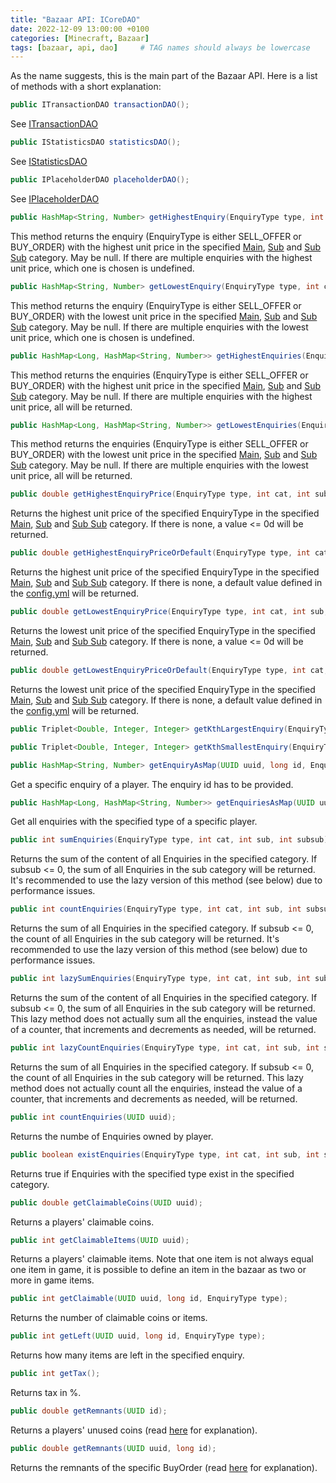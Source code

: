 ```yaml
---
title: "Bazaar API: ICoreDAO"
date: 2022-12-09 13:00:00 +0100
categories: [Minecraft, Bazaar]
tags: [bazaar, api, dao]     # TAG names should always be lowercase
---
```


As the name suggests, this is the main part of the Bazaar API. Here is a list of methods with a short explanation:

```java
public ITransactionDAO transactionDAO();
```
See [ITransactionDAO]({{site.baseurl}}/posts/bazaar-itransactiondao)
```java
public IStatisticsDAO statisticsDAO();
```
See [IStatisticsDAO]({{site.baseurl}}/posts/bazaar-istatisticsdao)
```java
public IPlaceholderDAO placeholderDAO();
```
See [IPlaceholderDAO]({{site.baseurl}}/posts/bazaar-iplaceholderdao)
```java
public HashMap<String, Number> getHighestEnquiry(EnquiryType type, int cat, int sub, int subsub);
```
This method returns the enquiry (EnquiryType is either SELL_OFFER or BUY_ORDER) with the highest unit price in the specified [Main]({{site.baseurl}}/posts/bazaar-category), [Sub]({{site.baseurl}}/posts/bazaar-sub-category) and [Sub Sub]({{site.baseurl}}/posts/bazaar-sub-sub-category) category. May be null. If there are multiple enquiries with the highest unit price, which one is chosen is undefined.

```java
public HashMap<String, Number> getLowestEnquiry(EnquiryType type, int cat, int sub, int subsub);
```
This method returns the enquiry (EnquiryType is either SELL_OFFER or BUY_ORDER) with the lowest unit price in the specified [Main]({{site.baseurl}}/posts/bazaar-category), [Sub]({{site.baseurl}}/posts/bazaar-sub-category) and [Sub Sub]({{site.baseurl}}/posts/bazaar-sub-sub-category) category. May be null. If there are multiple enquiries with the lowest unit price, which one is chosen is undefined.

```java
public HashMap<Long, HashMap<String, Number>> getHighestEnquiries(EnquiryType type, int cat, int sub, int subsub);
```
This method returns the enquiries (EnquiryType is either SELL_OFFER or BUY_ORDER) with the highest unit price in the specified [Main]({{site.baseurl}}/posts/bazaar-category), [Sub]({{site.baseurl}}/posts/bazaar-sub-category) and [Sub Sub]({{site.baseurl}}/posts/bazaar-sub-sub-category) category. May be null. If there are multiple enquiries with the highest unit price, all will be returned.


```java
public HashMap<Long, HashMap<String, Number>> getLowestEnquiries(EnquiryType type, int cat, int sub, int subsub);
```
This method returns the enquiries (EnquiryType is either SELL_OFFER or BUY_ORDER) with the lowest unit price in the specified [Main]({{site.baseurl}}/posts/bazaar-category), [Sub]({{site.baseurl}}/posts/bazaar-sub-category) and [Sub Sub]({{site.baseurl}}/posts/bazaar-sub-sub-category) category. May be null. If there are multiple enquiries with the lowest unit price, all will be returned.


```java
public double getHighestEnquiryPrice(EnquiryType type, int cat, int sub, int subsub);
```
Returns the highest unit price of the specified EnquiryType in the specified [Main]({{site.baseurl}}/posts/bazaar-category), [Sub]({{site.baseurl}}/posts/bazaar-sub-category) and [Sub Sub]({{site.baseurl}}/posts/bazaar-sub-sub-category) category. If there is none, a value <= 0d will be returned.


```java
public double getHighestEnquiryPriceOrDefault(EnquiryType type, int cat, int sub, int subsub);
```
Returns the highest unit price of the specified EnquiryType in the specified [Main]({{site.baseurl}}/posts/bazaar-category), [Sub]({{site.baseurl}}/posts/bazaar-sub-category) and [Sub Sub]({{site.baseurl}}/posts/bazaar-sub-sub-category) category. If there is none, a default value defined in the [config.yml]({{site.baseurl}}/posts/bazaar-config) will be returned.


```java
public double getLowestEnquiryPrice(EnquiryType type, int cat, int sub, int subsub);
```
Returns the lowest unit price of the specified EnquiryType in the specified [Main]({{site.baseurl}}/posts/bazaar-category), [Sub]({{site.baseurl}}/posts/bazaar-sub-category) and [Sub Sub]({{site.baseurl}}/posts/bazaar-sub-sub-category) category. If there is none, a value <= 0d will be returned.


```java
public double getLowestEnquiryPriceOrDefault(EnquiryType type, int cat, int sub, int subsub);
```
Returns the lowest unit price of the specified EnquiryType in the specified [Main]({{site.baseurl}}/posts/bazaar-category), [Sub]({{site.baseurl}}/posts/bazaar-sub-category) and [Sub Sub]({{site.baseurl}}/posts/bazaar-sub-sub-category) category. If there is none, a default value defined in the [config.yml]({{site.baseurl}}/posts/bazaar-config) will be returned.


```java
public Triplet<Double, Integer, Integer> getKthLargestEnquiry(EnquiryType type, int cat, int sub, int subsub, int k);
```


```java
public Triplet<Double, Integer, Integer> getKthSmallestEnquiry(EnquiryType type, int cat, int sub, int subsub, int k);
```


```java
public HashMap<String, Number> getEnquiryAsMap(UUID uuid, long id, EnquiryType type);
```
Get a specific enquiry of a player. The enquiry id has to be provided.


```java
public HashMap<Long, HashMap<String, Number>> getEnquiriesAsMap(UUID uuid, EnquiryType type);
```
Get all enquiries with the specified type of a specific player.


```java
public int sumEnquiries(EnquiryType type, int cat, int sub, int subsub);
```
Returns the sum of the content of all Enquiries in the specified category. If subsub <= 0, the sum of all Enquiries in the sub category will be returned. It's recommended to use the lazy version of this method (see below) due to performance issues.


```java
public int countEnquiries(EnquiryType type, int cat, int sub, int subsub);
```
Returns the sum of all Enquiries in the specified category. If subsub <= 0, the count of all Enquiries in the sub category will be returned. It's recommended to use the lazy version of this method (see below) due to performance issues.


```java
public int lazySumEnquiries(EnquiryType type, int cat, int sub, int subsub);
```
Returns the sum of the content of all Enquiries in the specified category. If subsub <= 0, the sum of all Enquiries in the sub category will be returned. This lazy method does not actually sum all the enquiries, instead the value of a counter, that increments and decrements as needed, will be returned.


```java
public int lazyCountEnquiries(EnquiryType type, int cat, int sub, int subsub);
```
Returns the sum of all Enquiries in the specified category. If subsub <= 0, the count of all Enquiries in the sub category will be returned. This lazy method does not actually count all the enquiries, instead the value of a counter, that increments and decrements as needed, will be returned.


```java
public int countEnquiries(UUID uuid);
```
Returns the numbe of Enquiries owned by player.


```java
public boolean existEnquiries(EnquiryType type, int cat, int sub, int subsub);
```
Returns true if Enquiries with the specified type exist in the specified category.


```java
public double getClaimableCoins(UUID uuid);
```
Returns a players' claimable coins.


```java
public int getClaimableItems(UUID uuid);
```
Returns a players' claimable items. Note that one item is not always equal one item in game, it is possible to define an item in the bazaar as two or more in game items.


```java
public int getClaimable(UUID uuid, long id, EnquiryType type);
```
Returns the number of claimable coins or items.


```java
public int getLeft(UUID uuid, long id, EnquiryType type);
```
Returns how many items are left in the specified enquiry.


```java
public int getTax();
```
Returns tax in %.


```java
public double getRemnants(UUID id);
```
Returns a players' unused coins (read [here]({{site.baseurl}}/posts/bazaar-buy-order) for explanation).


```java
public double getRemnants(UUID uuid, long id);
```
Returns the remnants of the specific BuyOrder (read [here]({{site.baseurl}}/posts/bazaar-buy-order) for explanation). 